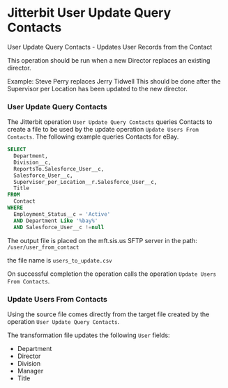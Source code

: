 # Jitterbit User Update Query Contacts
User Update Query Contacts - Updates User Records from the Contact

This operation should be run when a new Director replaces an existing director.

Example: Steve Perry replaces Jerry Tidwell
This should be done after the Supervisor per Location has been updated to the
new director.

### User Update Query Contacts

The Jitterbit operation `User Update Query Contacts` queries Contacts to create
a file to be used by the update operation `Update Users From Contacts`.
The following example queries Contacts for eBay. 

``` sql
SELECT
  Department,
  Division__c,
  ReportsTo.Salesforce_User__c,
  Salesforce_User__c,
  Supervisor_per_Location__r.Salesforce_User__c,
  Title
FROM
  Contact
WHERE
  Employment_Status__c = 'Active'
  AND Department Like '%bay%'
  AND Salesforce_User__c !=null
```

The output file is placed on the mft.sis.us SFTP server in the path:
`/user/user_from_contact`

the file name is `users_to_update.csv`

On successful completion the operation calls the operation
`Update Users From Contacts`.

### Update Users From Contacts

Using the source file comes directly from the target file created by the
operation `User Update Query Contacts`.

The transformation file updates the following `User` fields:
* Department
* Director
* Division
* Manager
* Title

